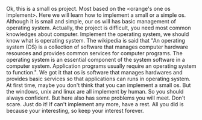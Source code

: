 Ok, this is a small os project. Most based on the <orange's one os implement>. Here we will learn how to implement
a small or a simple os. Although it is small and simple, our os will has basic management of operating system.
Actually, the project is difficult, you need most common knowledges about computer. Implement the operating system,
we should know what is operating system. The wikipedia is said that "An operating system (OS) is a collection of
software that manages computer hardware resources and provides common services for computer programs. The operating
system is an essential component of the system software in a computer system. Application programs usually require
an operating system to function.". We got it that os is software that manages hardwares and provides basic services
so that applications can runs in operating system. At first time, maybe you don't think that you can implement a
small os. But the windows, unix and linux are all implement by  human. So you should always confident. But here also
has some problems you will meet. Don't scare. Just do it! If can't implement any more, have a rest. All you did is
because your interesting, so keep your interest forever.
